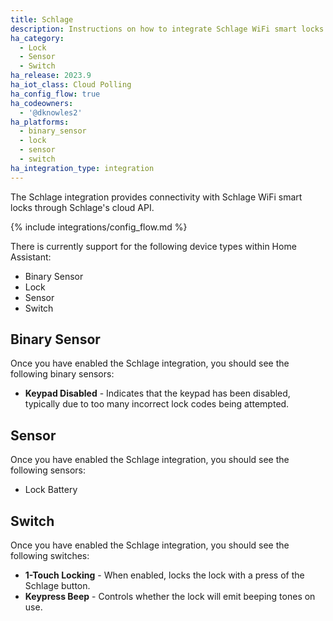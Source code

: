 ```yaml
---
title: Schlage
description: Instructions on how to integrate Schlage WiFi smart locks into Home Assistant.
ha_category:
  - Lock
  - Sensor
  - Switch
ha_release: 2023.9
ha_iot_class: Cloud Polling
ha_config_flow: true
ha_codeowners:
  - '@dknowles2'
ha_platforms:
  - binary_sensor
  - lock
  - sensor
  - switch
ha_integration_type: integration
---
```


The Schlage integration provides connectivity with Schlage WiFi smart locks through Schlage's cloud API.

{% include integrations/config_flow.md %}

There is currently support for the following device types within Home Assistant:

- Binary Sensor
- Lock
- Sensor
- Switch

## Binary Sensor

Once you have enabled the Schlage integration, you should see the following binary sensors:

- **Keypad Disabled** - Indicates that the keypad has been disabled, typically due to too many incorrect lock codes being attempted.

## Sensor

Once you have enabled the Schlage integration, you should see the following sensors:

- Lock Battery

## Switch

Once you have enabled the Schlage integration, you should see the following switches:

- **1-Touch Locking** - When enabled, locks the lock with a press of the Schlage button.
- **Keypress Beep** - Controls whether the lock will emit beeping tones on use.
